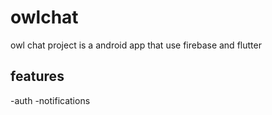 # owlchat

owl chat project is a android app that use firebase and flutter  

## features

-auth
-notifications
